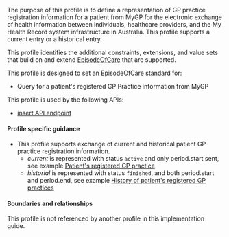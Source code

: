 The purpose of this profile is to define a representation of GP practice registration information for a patient from MyGP for the electronic exchange of health information between individuals, healthcare providers, and the My Health Record system infrastructure in Australia. This profile supports a current entry or a historical entry.

This profile identifies the additional constraints, extensions, and value sets that build on and extend [EpisodeOfCare](http://hl7.org/fhir/R4/episodeofcare.html) that are supported. 

This profile is designed to set an EpisodeOfCare standard for:
* Query for a patient's registered GP Practice information from MyGP

This profile is used by the following APIs:
* [insert API endpoint](StructureDefinition-TBD-1.html)


#### Profile specific guidance
- This profile supports exchange of current and historical patient GP practice registration information.
  - *current* is represented with status `active` and only period.start sent, see example [Patient's registered GP practice](Bundle-vpr-01.html)
  - *historial* is represented with status `finished`, and both period.start and period.end, see example [History of patient's registered GP practices](Bundle-vpr-03.html)


#### Boundaries and relationships
This profile is not referenced by another profile in this implementation guide.  

